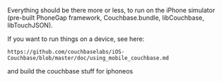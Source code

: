 Everything should be there more or less, to run on the iPhone simulator (pre-built PhoneGap framework, Couchbase.bundle, libCouchbase, libTouchJSON).

If you want to run things on a device, see here:

`https://github.com/couchbaselabs/iOS-Couchbase/blob/master/doc/using_mobile_couchbase.md`

and build the couchbase stuff for iphoneos
